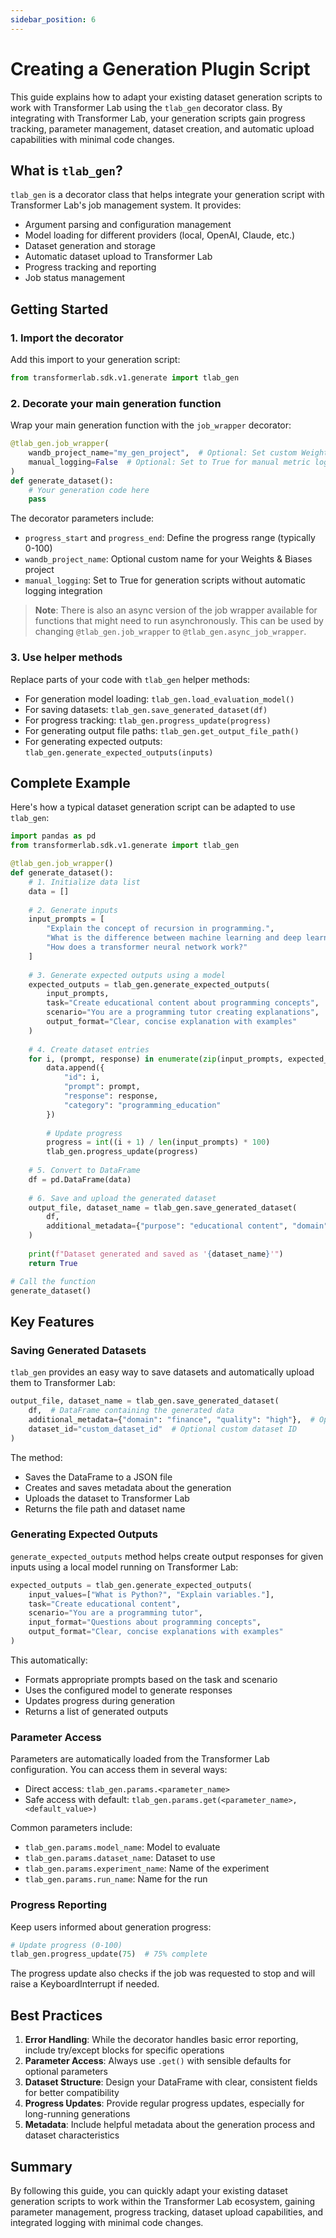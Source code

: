 ```yaml
---
sidebar_position: 6
---
```

# Creating a Generation Plugin Script

This guide explains how to adapt your existing dataset generation scripts to work with Transformer Lab using the `tlab_gen` decorator class. By integrating with Transformer Lab, your generation scripts gain progress tracking, parameter management, dataset creation, and automatic upload capabilities with minimal code changes.

## What is `tlab_gen`?

`tlab_gen` is a decorator class that helps integrate your generation script with Transformer Lab's job management system. It provides:

- Argument parsing and configuration management
- Model loading for different providers (local, OpenAI, Claude, etc.)
- Dataset generation and storage
- Automatic dataset upload to Transformer Lab
- Progress tracking and reporting
- Job status management

## Getting Started

### 1. Import the decorator

Add this import to your generation script:

```python
from transformerlab.sdk.v1.generate import tlab_gen
```

### 2. Decorate your main generation function

Wrap your main generation function with the `job_wrapper` decorator:

```python
@tlab_gen.job_wrapper(
    wandb_project_name="my_gen_project",  # Optional: Set custom Weights & Biases project name
    manual_logging=False  # Optional: Set to True for manual metric logging
)
def generate_dataset():
    # Your generation code here
    pass
```

The decorator parameters include:

- `progress_start` and `progress_end`: Define the progress range (typically 0-100)
- `wandb_project_name`: Optional custom name for your Weights & Biases project
- `manual_logging`: Set to True for generation scripts without automatic logging integration

> **Note**: There is also an async version of the job wrapper available for functions that might need to run asynchronously. This can be used by changing `@tlab_gen.job_wrapper` to `@tlab_gen.async_job_wrapper`.

### 3. Use helper methods

Replace parts of your code with `tlab_gen` helper methods:

- For generation model loading: `tlab_gen.load_evaluation_model()`
- For saving datasets: `tlab_gen.save_generated_dataset(df)`
- For progress tracking: `tlab_gen.progress_update(progress)`
- For generating output file paths: `tlab_gen.get_output_file_path()`
- For generating expected outputs: `tlab_gen.generate_expected_outputs(inputs)`

## Complete Example
Here's how a typical dataset generation script can be adapted to use `tlab_gen`:

```python
import pandas as pd
from transformerlab.sdk.v1.generate import tlab_gen

@tlab_gen.job_wrapper()
def generate_dataset():
    # 1. Initialize data list
    data = []
    
    # 2. Generate inputs
    input_prompts = [
        "Explain the concept of recursion in programming.",
        "What is the difference between machine learning and deep learning?",
        "How does a transformer neural network work?"
    ]
    
    # 3. Generate expected outputs using a model
    expected_outputs = tlab_gen.generate_expected_outputs(
        input_prompts,
        task="Create educational content about programming concepts",
        scenario="You are a programming tutor creating explanations",
        output_format="Clear, concise explanation with examples"
    )
    
    # 4. Create dataset entries
    for i, (prompt, response) in enumerate(zip(input_prompts, expected_outputs)):
        data.append({
            "id": i,
            "prompt": prompt,
            "response": response,
            "category": "programming_education"
        })
        
        # Update progress
        progress = int((i + 1) / len(input_prompts) * 100)
        tlab_gen.progress_update(progress)
    
    # 5. Convert to DataFrame
    df = pd.DataFrame(data)
    
    # 6. Save and upload the generated dataset
    output_file, dataset_name = tlab_gen.save_generated_dataset(
        df, 
        additional_metadata={"purpose": "educational content", "domain": "programming"}
    )
    
    print(f"Dataset generated and saved as '{dataset_name}'")
    return True

# Call the function
generate_dataset()
```

## Key Features

### Saving Generated Datasets

`tlab_gen` provides an easy way to save datasets and automatically upload them to Transformer Lab:

```python
output_file, dataset_name = tlab_gen.save_generated_dataset(
    df,  # DataFrame containing the generated data
    additional_metadata={"domain": "finance", "quality": "high"},  # Optional metadata
    dataset_id="custom_dataset_id"  # Optional custom dataset ID
)
```

The method:

- Saves the DataFrame to a JSON file
- Creates and saves metadata about the generation
- Uploads the dataset to Transformer Lab
- Returns the file path and dataset name

### Generating Expected Outputs

`generate_expected_outputs` method helps create output responses for given inputs using a local model running on Transformer Lab:

```python
expected_outputs = tlab_gen.generate_expected_outputs(
    input_values=["What is Python?", "Explain variables."],
    task="Create educational content",
    scenario="You are a programming tutor",
    input_format="Questions about programming concepts",
    output_format="Clear, concise explanations with examples"
)
```

This automatically:

- Formats appropriate prompts based on the task and scenario
- Uses the configured model to generate responses
- Updates progress during generation
- Returns a list of generated outputs

### Parameter Access

Parameters are automatically loaded from the Transformer Lab configuration. You can access them in several ways:

- Direct access: `tlab_gen.params.<parameter_name>`
- Safe access with default: `tlab_gen.params.get(<parameter_name>, <default_value>)`

Common parameters include:

- `tlab_gen.params.model_name`: Model to evaluate
- `tlab_gen.params.dataset_name`: Dataset to use
- `tlab_gen.params.experiment_name`: Name of the experiment
- `tlab_gen.params.run_name`: Name for the run

### Progress Reporting

Keep users informed about generation progress:

```python
# Update progress (0-100)
tlab_gen.progress_update(75)  # 75% complete
```

The progress update also checks if the job was requested to stop and will raise a KeyboardInterrupt if needed.

## Best Practices

1. **Error Handling**: While the decorator handles basic error reporting, include try/except blocks for specific operations
2. **Parameter Access**: Always use `.get()` with sensible defaults for optional parameters
3. **Dataset Structure**: Design your DataFrame with clear, consistent fields for better compatibility
4. **Progress Updates**: Provide regular progress updates, especially for long-running generations
5. **Metadata**: Include helpful metadata about the generation process and dataset characteristics


## Summary

By following this guide, you can quickly adapt your existing dataset generation scripts to work within the Transformer Lab ecosystem, gaining parameter management, progress tracking, dataset upload capabilities, and integrated logging with minimal code changes.